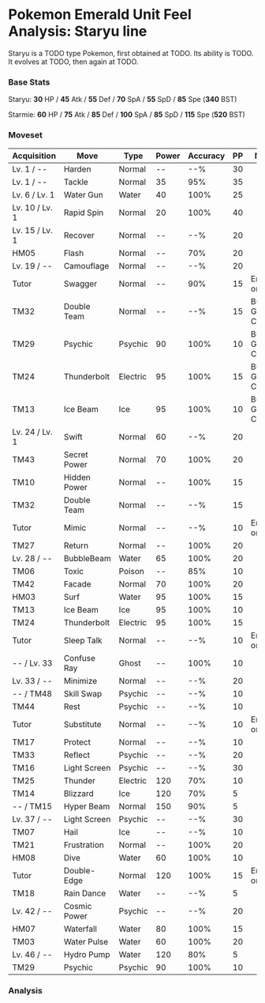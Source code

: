 # Pokemon Emerald Unit Feel Analysis: Staryu line

Staryu is a TODO type Pokemon, first obtained at TODO. Its ability is TODO. It evolves at TODO, then again at TODO.

### Base Stats

Staryu: **30** HP / **45** Atk / **55** Def / **70** SpA / **55** SpD / **85** Spe (**340** BST)

Starmie: **60** HP / **75** Atk / **85** Def / **100** SpA / **85** SpD / **115** Spe (**520** BST)

### Moveset

|Acquisition   |Move        |Type    |Power|Accuracy|PP |Notes                    |
|---           |---         |---     |---  |---     |---|---                      |
|Lv. 1 / --    |Harden      |Normal  |--   |--%     |30 |                         |
|Lv. 1 / --    |Tackle      |Normal  |35   |95%     |35 |                         |
|Lv. 6 / Lv. 1 |Water Gun   |Water   |40   |100%    |25 |                         |
|Lv. 10 / Lv. 1|Rapid Spin  |Normal  |20   |100%    |40 |                         |
|Lv. 15 / Lv. 1|Recover     |Normal  |--   |--%     |20 |                         |
|HM05          |Flash       |Normal  |--   |70%     |20 |                         |
|Lv. 19 / --   |Camouflage  |Normal  |--   |--%     |20 |                         |
|Tutor         |Swagger     |Normal  |--   |90%     |15 |Emerald only             |
|TM32          |Double Team |Normal  |--   |--%     |15 |Buy at Game Corner       |
|TM29          |Psychic     |Psychic |90   |100%    |10 |Buy at Game Corner       |
|TM24          |Thunderbolt |Electric|95   |100%    |15 |Buy at Game Corner       |
|TM13          |Ice Beam    |Ice     |95   |100%    |10 |Buy at Game Corner       |
|Lv. 24 / Lv. 1|Swift       |Normal  |60   |--%     |20 |                         |
|TM43          |Secret Power|Normal  |70   |100%    |20 |                         |
|TM10          |Hidden Power|Normal  |--   |100%    |15 |                         |
|TM32          |Double Team |Normal  |--   |--%     |15 |                         |
|Tutor         |Mimic       |Normal  |--   |--%     |10 |Emerald only             |
|TM27          |Return      |Normal  |--   |100%    |20 |                         |
|Lv. 28 / --   |BubbleBeam  |Water   |65   |100%    |20 |                         |
|TM06          |Toxic       |Poison  |--   |85%     |10 |                         |
|TM42          |Facade      |Normal  |70   |100%    |20 |                         |
|HM03          |Surf        |Water   |95   |100%    |15 |                         |
|TM13          |Ice Beam    |Ice     |95   |100%    |10 |                         |
|TM24          |Thunderbolt |Electric|95   |100%    |15 |                         |
|Tutor         |Sleep Talk  |Normal  |--   |--%     |10 |Emerald only             |
|-- / Lv. 33   |Confuse Ray |Ghost   |--   |100%    |10 |                         |
|Lv. 33 / --   |Minimize    |Normal  |--   |--%     |20 |                         |
|-- / TM48     |Skill Swap  |Psychic |--   |--%     |10 |                         |
|TM44          |Rest        |Psychic |--   |--%     |10 |                         |
|Tutor         |Substitute  |Normal  |--   |--%     |10 |Emerald only             |
|TM17          |Protect     |Normal  |--   |--%     |10 |                         |
|TM33          |Reflect     |Psychic |--   |--%     |20 |                         |
|TM16          |Light Screen|Psychic |--   |--%     |30 |                         |
|TM25          |Thunder     |Electric|120  |70%     |10 |                         |
|TM14          |Blizzard    |Ice     |120  |70%     |5  |                         |
|-- / TM15     |Hyper Beam  |Normal  |150  |90%     |5  |                         |
|Lv. 37 / --   |Light Screen|Psychic |--   |--%     |30 |                         |
|TM07          |Hail        |Ice     |--   |--%     |10 |                         |
|TM21          |Frustration |Normal  |--   |100%    |20 |                         |
|HM08          |Dive        |Water   |60   |100%    |10 |                         |
|Tutor         |Double-Edge |Normal  |120  |100%    |15 |Emerald only             |
|TM18          |Rain Dance  |Water   |--   |--%     |5  |                         |
|Lv. 42 / --   |Cosmic Power|Psychic |--   |--%     |20 |                         |
|HM07          |Waterfall   |Water   |80   |100%    |15 |                         |
|TM03          |Water Pulse |Water   |60   |100%    |20 |                         |
|Lv. 46 / --   |Hydro Pump  |Water   |120  |80%     |5  |                         |
|TM29          |Psychic     |Psychic |90   |100%    |10 |                         |

### Analysis